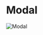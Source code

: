 # Modal
 
![Modal](https://github.com/matheuspedrosam/Projetos-JavaScript/assets/99772255/84cbb52b-508e-4a57-bac0-245c32c6d883)
